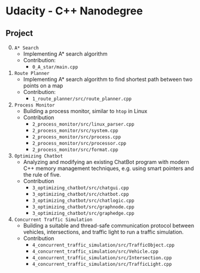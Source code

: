 # Udacity - C++ Nanodegree

## Project
0. `A* Search`
    - Implementing A* search algorithm
    - Contribution:
      - `0_A_star/main.cpp`
1. `Route Planner`
    - Implementing A* search algorithm to find shortest path between two points on a map
    - Contribution:
      - `1_route_planner/src/route_planner.cpp`
1. `Process Monitor`
    - Building a process monitor, similar to `htop` in Linux
    - Contribution
        - `2_process_monitor/src/linux_parser.cpp`
        - `2_process_monitor/src/system.cpp`
        - `2_process_monitor/src/process.cpp`
        - `2_process_monitor/src/processor.cpp`
        - `2_process_monitor/src/format.cpp`
1. `Optimizing Chatbot`
    - Analyzing and modifying an existing ChatBot program with modern C++ memory management techniques, e.g. using smart pointers and the rule of five.
    - Contribution
        -  `3_optimizing_chatbot/src/chatgui.cpp`
        -  `3_optimizing_chatbot/src/chatbot.cpp`
        -  `3_optimizing_chatbot/src/chatlogic.cpp`
        -  `3_optimizing_chatbot/src/graphnode.cpp`
        -  `3_optimizing_chatbot/src/graphedge.cpp`
1. `Concurrent Traffic Simulation`
    - Building a suitable and thread-safe communication protocol between vehicles, intersections, and traffic light to run a traffic simulation.
    - Contribution
        - `4_concurrent_traffic_simulation/src/TrafficObject.cpp`
        - `4_concurrent_traffic_simulation/src/Vehicle.cpp`
        - `4_concurrent_traffic_simulation/src/Intersection.cpp`
        - `4_concurrent_traffic_simulation/src/TrafficLight.cpp`
